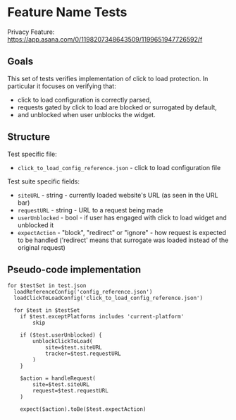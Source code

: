 # Feature Name Tests

Privacy Feature: https://app.asana.com/0/1198207348643509/1199651947726592/f

## Goals

This set of tests verifies implementation of click to load protection. In particular it focuses on verifying that:

- click to load configuration is correctly parsed,
- requests gated by click to load are blocked or surrogated by default,
- and unblocked when user unblocks the widget.

## Structure

Test specific file:

- `click_to_load_config_reference.json` - click to load configuration file

Test suite specific fields:

- `siteURL` - string - currently loaded website's URL (as seen in the URL bar)
- `requestURL` - string - URL to a request being made
- `userUnblocked` - bool - if user has engaged with click to load widget and unblocked it
- `expectAction` - "block", "redirect" or "ignore" - how request is expected to be handled ('redirect' means that surrogate was loaded instead of the original request)

## Pseudo-code implementation

```
for $testSet in test.json
  loadReferenceConfig('config_reference.json')
  loadClickToLoadConfig('click_to_load_config_reference.json')

  for $test in $testSet
    if $test.exceptPlatforms includes 'current-platform'
        skip

    if ($test.userUnblocked) {
        unblockClickToLoad(
            site=$test.siteURL
            tracker=$test.requestURL
        )
    }

    $action = handleRequest(
        site=$test.siteURL
        request=$test.requestURL
    )

    expect($action).toBe($test.expectAction)
```
